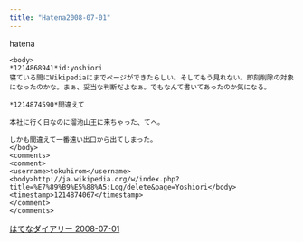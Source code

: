 ```yaml
---
title: "Hatena2008-07-01"
---
```


hatena

```
<body>
*1214868941*id:yoshiori
寝ている間にWikipediaにまでページができたらしい。そしてもう見れない。即刻削除の対象になったのかな。まぁ、妥当な判断だよなぁ。でもなんて書いてあったのか気になる。

*1214874590*間違えて

本社に行く日なのに溜池山王に来ちゃった、てへ。

しかも間違えて一番遠い出口から出てしまった。
</body>
<comments>
<comment>
<username>tokuhirom</username>
<body>http://ja.wikipedia.org/w/index.php?title=%E7%89%B9%E5%88%A5:Log/delete&page=Yoshiori</body>
<timestamp>1214874067</timestamp>
</comment>
</comments>
```


[はてなダイアリー 2008-07-01](https://nishiohirokazu.hatenadiary.org/archive/2008/07/01)